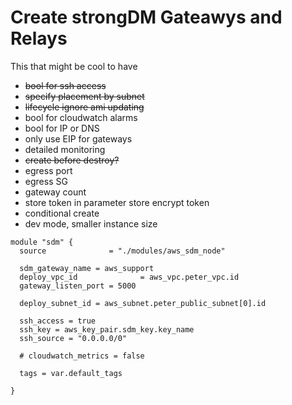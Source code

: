 # Create strongDM Gateawys and Relays

This that might be cool to have
- ~~bool for ssh access~~
- ~~specify placement by subnet~~
- ~~lifecycle ignore ami updating~~
- bool for cloudwatch alarms
- bool for IP or DNS
- only use EIP for gateways
- detailed monitoring
- ~~create before destroy?~~
- egress port
- egress SG
- gateway count
- store token in parameter store 
  encrypt token
- conditional create
- dev mode, smaller instance size

~~~
module "sdm" {
  source              = "./modules/aws_sdm_node"

  sdm_gateway_name = aws_support
  deploy_vpc_id              = aws_vpc.peter_vpc.id
  gateway_listen_port = 5000

  deploy_subnet_id = aws_subnet.peter_public_subnet[0].id
  
  ssh_access = true
  ssh_key = aws_key_pair.sdm_key.key_name
  ssh_source = "0.0.0.0/0"

  # cloudwatch_metrics = false

  tags = var.default_tags

}
~~~
